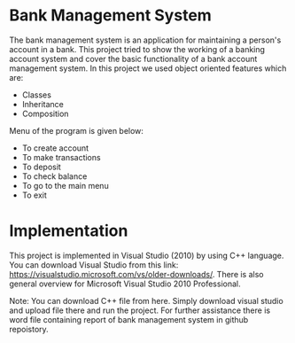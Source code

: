 # Bank Management System
The bank management system is an application for maintaining a person's account in a bank. This project tried to show the working of a banking account system and cover the basic functionality of a bank account management system. 
In this project we used object oriented features which are:
- Classes
- Inheritance
- Composition 

Menu of the program is given below:

- To create account
- To make transactions
- To deposit
- To check balance
- To go to the main menu
- To exit

# Implementation
This project is implemented in Visual Studio (2010) by using C++ language. You can download Visual Studio from this link: https://visualstudio.microsoft.com/vs/older-downloads/. There is also general overview for Microsoft Visual Studio 2010 Professional.

Note: You can download C++ file from here. Simply download visual studio and upload file there and run the project. For further assistance there is word file containing report of bank management system in github repoistory.
